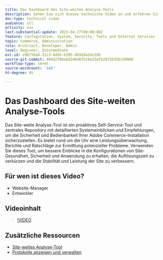 ```yaml
---
title: Das Dashboard des Site-weiten Analyse-Tools
description: Sehen Sie sich dieses technische Video an und erfahren Sie, wie Sie mit dem Dashboard des Site-weiten Analyse-Tools auf detaillierte Systemeinblicke und -empfehlungen zugreifen können, um die Sicherheit und Bedienbarkeit Ihrer Adobe Commerce-Installation sicherzustellen.
doc-type: technical video
audience: all
activity: use
last-substantial-update: 2023-04-27T00:00:00Z
feature: Configuration, System, Security, Tools and External Services
topic: Commerce, Administration
role: Architect, Developer, Admin
level: Beginner, Intermediate
exl-id: e96759a8-31c3-4d3b-b395-db9dda2dc2d9
source-git-commit: 404d2708a6d540d6fb19a33afb20726356cd8000
workflow-type: tm+mt
source-wordcount: '142'
ht-degree: 0%

---
```


# Das Dashboard des Site-weiten Analyse-Tools

Das Site-weite Analyse-Tool ist ein proaktives Self-Service-Tool und zentrales Repository mit detaillierten Systemeinblicken und Empfehlungen, um die Sicherheit und Bedienbarkeit Ihrer Adobe Commerce-Installation sicherzustellen. Es bietet rund um die Uhr eine Leistungsüberwachung, Berichte und Ratschläge zur Ermittlung potenzieller Probleme. Verwenden Sie dieses Tool, um bessere Einblicke in die Konfigurationen von Site-Gesundheit, Sicherheit und Anwendung zu erhalten, die Auflösungszeit zu verkürzen und die Stabilität und Leistung der Site zu verbessern.

## Für wen ist dieses Video?

- Website-Manager
- Entwickler

## Videoinhalt

>[!VIDEO](https://video.tv.adobe.com/v/344001?quality=12&learn=on)

## Zusätzliche Ressourcen

- [Site-weites Analyse-Tool](https://experienceleague.adobe.com/docs/commerce-operations/tools/site-wide-analysis-tool/intro.html)
- [Protokolle anzeigen und verwalten](https://experienceleague.adobe.com/docs/commerce-cloud-service/user-guide/develop/test/log-locations.html)

